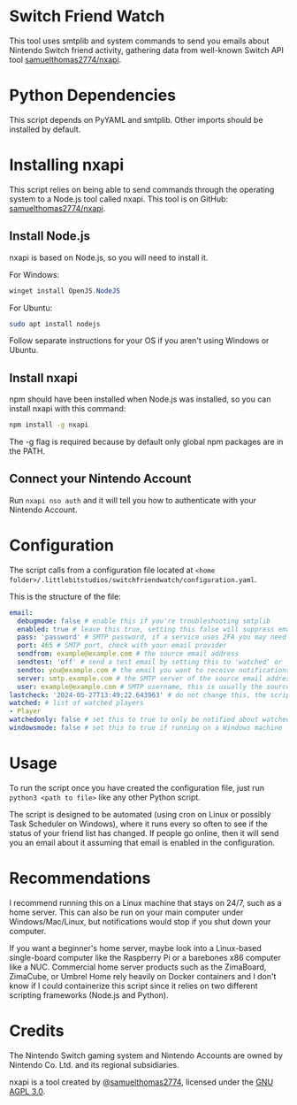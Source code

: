 # Switch Friend Watch
This tool uses smtplib and system commands to send you emails about Nintendo Switch friend activity, gathering data from well-known Switch API tool [samuelthomas2774/nxapi](https://github.com/samuelthomas2774/nxapi).

# Python Dependencies
This script depends on PyYAML and smtplib. Other imports should be installed by default.

# Installing nxapi
This script relies on being able to send commands through the operating system to a Node.js tool called nxapi. This tool is on GitHub: [samuelthomas2774/nxapi](https://github.com/samuelthomas2774/nxapi).

## Install Node.js
nxapi is based on Node.js, so you will need to install it.

For Windows:
```powershell
winget install OpenJS.NodeJS
```

For Ubuntu:
```bash
sudo apt install nodejs
```

Follow separate instructions for your OS if you aren't using Windows or Ubuntu.

## Install nxapi
npm should have been installed when Node.js was installed, so you can install nxapi with this command:
```bash
npm install -g nxapi
```
The -g flag is required because by default only global npm packages are in the PATH.

## Connect your Nintendo Account
Run `nxapi nso auth` and it will tell you how to authenticate with your Nintendo Account.

# Configuration
The script calls from a configuration file located at `<home folder>/.littlebitstudios/switchfriendwatch/configuration.yaml`.

This is the structure of the file:
```yaml
email:
  debugmode: false # enable this if you're troubleshooting smtplib
  enabled: true # leave this true, setting this false will suppress emails
  pass: 'password' # SMTP password, if a service uses 2FA you may need a specific app password
  port: 465 # SMTP port, check with your email provider
  sendfrom: example@example.com # the source email address
  sendtest: 'off' # send a test email by setting this to 'watched' or 'unwatched' and running the script
  sendto: you@example.com # the email you want to receive notifications at
  server: smtp.example.com # the SMTP server of the source email address
  user: example@example.com # SMTP username, this is usually the source email address but could be different depending on provider
lastcheck: '2024-05-27T13:49:22.643963' # do not change this, the script uses this timestamp as a reference for when it last ran
watched: # list of watched players
- Player
watchedonly: false # set this to true to only be notified about watched players
windowsmode: false # set this to true if running on a Windows machine
```

# Usage
To run the script once you have created the configuration file, just run `python3 <path to file>` like any other Python script.

The script is designed to be automated (using cron on Linux or possibly Task Scheduler on Windows), where it runs every so often to see if the status of your friend list has changed. If people go online, then it will send you an email about it assuming that email is enabled in the configuration.

# Recommendations
I recommend running this on a Linux machine that stays on 24/7, such as a home server. This can also be run on your main computer under Windows/Mac/Linux, but notifications would stop if you shut down your computer. 

If you want a beginner's home server, maybe look into a Linux-based single-board computer like the Raspberry Pi or a barebones x86 computer like a NUC. Commercial home server products such as the ZimaBoard, ZimaCube, or Umbrel Home rely heavily on Docker containers and I don't know if I could containerize this script since it relies on two different scripting frameworks (Node.js and Python).

# Credits
The Nintendo Switch gaming system and Nintendo Accounts are owned by Nintendo Co. Ltd. and its regional subsidiaries.

nxapi is a tool created by [@samuelthomas2774](https://github.com/samuelthomas2774), licensed under the [GNU AGPL 3.0](https://www.gnu.org/licenses/agpl-3.0).
